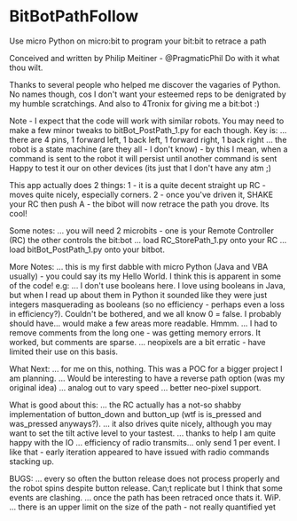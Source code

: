 # BitBotPathFollow
Use micro Python on micro:bit to program your bit:bit to retrace a path

Conceived and written by Philip Meitiner - @PragmaticPhil
Do with it what thou wilt.

Thanks to several people who helped me discover the vagaries of Python.  
No names though, cos I don't want your esteemed reps to be denigrated by my humble scratchings.
And also to 4Tronix for giving me a bit:bot :)

Note - I expect that the code will work with similar robots.
You may need to make a few minor tweaks to bitBot_PostPath_1.py for each though.
Key is:
... there are 4 pins, 1 forward left, 1 back left, 1 forward right, 1 back right
... the robot is a state machine (are they all - I don't know) - by this I mean, when a command is sent to the robot it will persist until another command is sent
Happy to test it our on other devices (its just that I don't have any atm ;)


This app actually does 2 things:
1 - it is a quite decent straight up RC - moves quite nicely, especially corners.
2 - once you've driven it, SHAKE your RC then push A - the bibot will now retrace the path you drove.  Its cool!

Some notes:
... you will need 2 microbits - one is your Remote Controller (RC) the other controls the bit:bot
... load RC_StorePath_1.py onto your RC
... load bitBot_PostPath_1.py onto your bitbot.

More Notes:
... this is my first dabble with micro Python (Java and VBA usually) - you could say its my Hello World.  I think this is apparent in some of the code!  e.g:
... I don't use booleans here.  I love using booleans in Java, but when I read up about them in Python it sounded like they were just integers masquerading as booleans (so no efficiency - perhaps even a loss in efficiency?).  Couldn't be bothered, and we all know 0 = false.  I probably should have... would make a few areas more readable.  Hmmm.
... I had to remove comments from the long one - was getting memory errors.  It worked, but comments are sparse.
... neopixels are a bit erratic - have limited their use on this basis.

What Next:
... for me on this, nothing.  This was a POC for a bigger project I am planning.
... Would be interesting to have a reverse path option (was my original idea)
... analog out to vary speed
... better neo-pixel support.

What is good about this:
... the RC actually has a not-so shabby implementation of button_down and button_up (wtf is is_pressed and was_pressed anyways?).
... it also drives quite nicely, although you may want to set the tilt active level to your tastest.
... thanks to help I am quite happy with the IO
... efficiency of radio transmits... only send 1 per event.  I like that - early iteration appeared to have issued with radio commands stacking up.

BUGS:
... every so often the button release does not process properly and the robot spins despite button release. Can;t replicate but I think that some events are clashing.
... once the path has been retraced once thats it.  WiP.
... there is an upper limit on the size of the path - not really quantified yet
